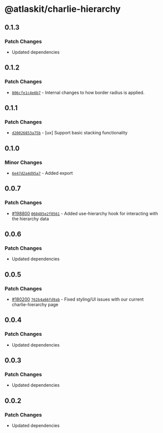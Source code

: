 # @atlaskit/charlie-hierarchy

## 0.1.3

### Patch Changes

- Updated dependencies

## 0.1.2

### Patch Changes

- [`806cfe1c4e6b7`](https://bitbucket.org/atlassian/atlassian-frontend-monorepo/commits/806cfe1c4e6b7) -
  Internal changes to how border radius is applied.

## 0.1.1

### Patch Changes

- [`d20026853a75b`](https://bitbucket.org/atlassian/atlassian-frontend-monorepo/commits/d20026853a75b) -
  [ux] Support basic stacking functionality

## 0.1.0

### Minor Changes

- [`6e47d2a4d95a7`](https://bitbucket.org/atlassian/atlassian-frontend-monorepo/commits/6e47d2a4d95a7) -
  Added export

## 0.0.7

### Patch Changes

- [#198800](https://bitbucket.org/atlassian/atlassian-frontend-monorepo/pull-requests/198800)
  [`060485e2f0561`](https://bitbucket.org/atlassian/atlassian-frontend-monorepo/commits/060485e2f0561) -
  Added use-hierarchy hook for interacting with the hierarchy data

## 0.0.6

### Patch Changes

- Updated dependencies

## 0.0.5

### Patch Changes

- [#180200](https://bitbucket.org/atlassian/atlassian-frontend-monorepo/pull-requests/180200)
  [`762b4a66fd9ab`](https://bitbucket.org/atlassian/atlassian-frontend-monorepo/commits/762b4a66fd9ab) -
  Fixed styling/UI issues with our current charlie-hierarchy page

## 0.0.4

### Patch Changes

- Updated dependencies

## 0.0.3

### Patch Changes

- Updated dependencies

## 0.0.2

### Patch Changes

- Updated dependencies
